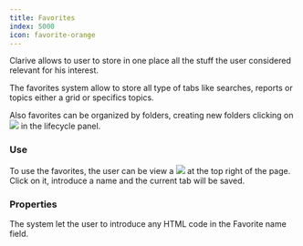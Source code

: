 ```yaml
---
title: Favorites
index: 5000
icon: favorite-orange
---
```


Clarive allows to user to store in one place all the stuff the user considered
relevant for his interest.

The favorites system allow to store all type of tabs like searches, reports or
topics either a grid or specifics topics.

Also favorites can be organized by folders, creating new folders clicking on <img src="/static/images/icons/favorite-new.svg" /> in the lifecycle panel.

### Use

To use the favorites, the user can be view a <img src="/static/images/icons/favorite-grey.svg" />
at the top right of the page. Click on it, introduce a name and the current tab will be saved.

### Properties

The system let the user to introduce any HTML code in the Favorite name field.